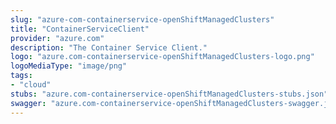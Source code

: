 ```yaml
---
slug: "azure-com-containerservice-openShiftManagedClusters"
title: "ContainerServiceClient"
provider: "azure.com"
description: "The Container Service Client."
logo: "azure.com-containerservice-openShiftManagedClusters-logo.png"
logoMediaType: "image/png"
tags:
- "cloud"
stubs: "azure.com-containerservice-openShiftManagedClusters-stubs.json"
swagger: "azure.com-containerservice-openShiftManagedClusters-swagger.json"
---
```

